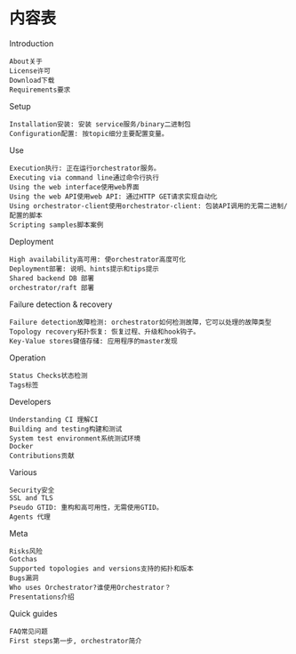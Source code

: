 # 内容表

Introduction

    About关于
    License许可
    Download下载
    Requirements要求
    
Setup

    Installation安装: 安装 service服务/binary二进制包
    Configuration配置: 按topic细分主要配置变量。

Use

    Execution执行: 正在运行orchestrator服务。
    Executing via command line通过命令行执行
    Using the web interface使用web界面
    Using the web API使用web API: 通过HTTP GET请求实现自动化
    Using orchestrator-client使用orchestrator-client: 包装API调用的无需二进制/配置的脚本
    Scripting samples脚本案例

Deployment

    High availability高可用: 使orchestrator高度可化
    Deployment部署: 说明、hints提示和tips提示
    Shared backend DB 部署
    orchestrator/raft 部署

Failure detection & recovery

    Failure detection故障检测: orchestrator如何检测故障，它可以处理的故障类型
    Topology recovery拓扑恢复: 恢复过程、升级和hook钩子。
    Key-Value stores键值存储: 应用程序的master发现

Operation

    Status Checks状态检测
    Tags标签
    
Developers

    Understanding CI 理解CI
    Building and testing构建和测试
    System test environment系统测试环境
    Docker
    Contributions贡献
    
Various

    Security安全
    SSL and TLS 
    Pseudo GTID: 重构和高可用性，无需使用GTID。
    Agents 代理
    
Meta

    Risks风险
    Gotchas
    Supported topologies and versions支持的拓扑和版本
    Bugs漏洞
    Who uses Orchestrator?谁使用Orchestrator？
    Presentations介绍
    
Quick guides

    FAQ常见问题
    First steps第一步, orchestrator简介

